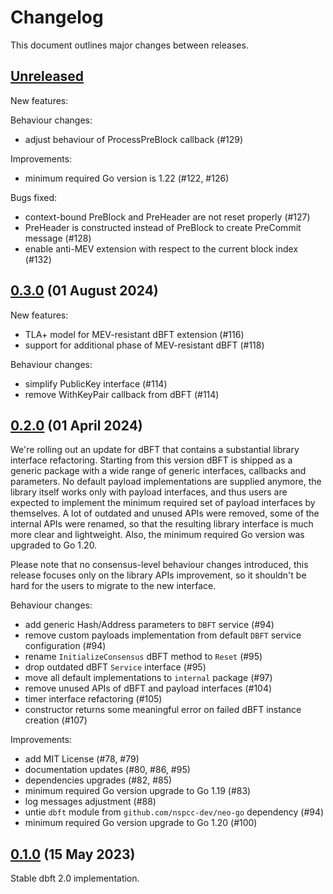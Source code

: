 # Changelog

This document outlines major changes between releases.

## [Unreleased]

New features:

Behaviour changes:
 * adjust behaviour of ProcessPreBlock callback (#129)

Improvements:
 * minimum required Go version is 1.22 (#122, #126)

Bugs fixed:
 * context-bound PreBlock and PreHeader are not reset properly (#127)   
 * PreHeader is constructed instead of PreBlock to create PreCommit message (#128)
 * enable anti-MEV extension with respect to the current block index (#132)

## [0.3.0] (01 August 2024)

New features:
 * TLA+ model for MEV-resistant dBFT extension (#116)
 * support for additional phase of MEV-resistant dBFT (#118)

Behaviour changes:
 * simplify PublicKey interface (#114)
 * remove WithKeyPair callback from dBFT (#114)

## [0.2.0] (01 April 2024)

We're rolling out an update for dBFT that contains a substantial library interface
refactoring. Starting from this version dBFT is shipped as a generic package with
a wide range of generic interfaces, callbacks and parameters. No default payload
implementations are supplied anymore, the library itself works only with payload
interfaces, and thus users are expected to implement the minimum required set of
payload interfaces by themselves. A lot of outdated and unused APIs were removed,
some of the internal APIs were renamed, so that the resulting library interface
is much more clear and lightweight. Also, the minimum required Go version was
upgraded to Go 1.20.

Please note that no consensus-level behaviour changes introduced, this release
focuses only on the library APIs improvement, so it shouldn't be hard for the users
to migrate to the new interface.

Behaviour changes:
 * add generic Hash/Address parameters to `DBFT` service (#94)
 * remove custom payloads implementation from default `DBFT` service configuration
   (#94)
 * rename `InitializeConsensus` dBFT method to `Reset` (#95)
 * drop outdated dBFT `Service` interface (#95)
 * move all default implementations to `internal` package (#97)
 * remove unused APIs of dBFT and payload interfaces (#104)
 * timer interface refactoring (#105)
 * constructor returns some meaningful error on failed dBFT instance creation (#107)

Improvements:
 * add MIT License (#78, #79)
 * documentation updates (#80, #86, #95)
 * dependencies upgrades (#82, #85)
 * minimum required Go version upgrade to Go 1.19 (#83)
 * log messages adjustment (#88)
 * untie `dbft` module from `github.com/nspcc-dev/neo-go` dependency (#94)
 * minimum required Go version upgrade to Go 1.20 (#100)

## [0.1.0] (15 May 2023)

Stable dbft 2.0 implementation.

[Unreleased]: https://github.com/nspcc-dev/dbft/compare/v0.3.0...master
[0.3.0]: https://github.com/nspcc-dev/dbft/releases/v0.3.0
[0.2.0]: https://github.com/nspcc-dev/dbft/releases/v0.2.0
[0.1.0]: https://github.com/nspcc-dev/dbft/releases/v0.1.0

